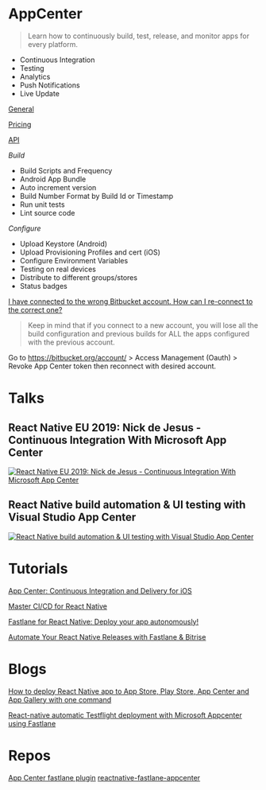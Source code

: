 # AppCenter

> Learn how to continuously build, test, release, and monitor apps for every platform.

- Continuous Integration
- Testing
- Analytics
- Push Notifications
- Live Update

[General](https://docs.microsoft.com/en-us/appcenter/)

[Pricing](https://docs.microsoft.com/en-us/appcenter/general/pricing)

[API](https://openapi.appcenter.ms/#/build/builds_getLog)

_Build_

- Build Scripts and Frequency
- Android App Bundle
- Auto increment version
- Build Number Format by Build Id or Timestamp
- Run unit tests
- Lint source code

_Configure_

- Upload Keystore (Android)
- Upload Provisioning Profiles and cert (iOS)
- Configure Environment Variables
- Testing on real devices
- Distribute to different groups/stores
- Status badges

[I have connected to the wrong Bitbucket account. How can I re-connect to the correct one?](https://intercom.help/appcenter/en/articles/1339668-i-have-connected-to-the-wrong-bitbucket-account-how-can-i-re-connect-to-the-correct-one?utm_content=article_1339668)

> Keep in mind that if you connect to a new account, you will lose all the build configuration and previous builds for ALL the apps configured with the previous account.

Go to https://bitbucket.org/account/ > Access Management (Oauth) > Revoke App Center token then reconnect with desired account.

# Talks

## React Native EU 2019: Nick de Jesus - Continuous Integration With Microsoft App Center

[![React Native EU 2019: Nick de Jesus - Continuous Integration With Microsoft App Center](https://img.youtube.com/vi/zLY2a5enUhE/0.jpg)](https://www.youtube.com/watch?v=zLY2a5enUhE)

## React Native build automation & UI testing with Visual Studio App Center

[![React Native build automation & UI testing with Visual Studio App Center](https://img.youtube.com/vi/7XjAVXkC4jo/0.jpg)](https://www.youtube.com/watch?v=7XjAVXkC4jo)

# Tutorials

[App Center: Continuous Integration and Delivery for iOS](https://www.udemy.com/course/app-center/)

[Master CI/CD for React Native](https://www.udemy.com/course/continuous-integration-and-continuous-delivery-for-react-native/)

[Fastlane for React Native: Deploy your app autonomously!](https://www.udemy.com/course/fastlane-for-react-native/)

[Automate Your React Native Releases with Fastlane & Bitrise](https://www.udemy.com/course/automate-your-react-native-releases-with-fastlane-and-bitrise/)

# Blogs

[How to deploy React Native app to App Store, Play Store, App Center and App Gallery with one command](https://blog.borodutch.com/how-to-deploy-react-native-app-to-app-store-play-store-and-app-gallery-with-one-command/)

[React-native automatic Testflight deployment with Microsoft Appcenter using Fastlane](https://medium.com/@agates10/react-native-automatic-testflight-deployment-with-microsoft-appcenter-using-fastlane-a56644422307)

# Repos

[App Center fastlane plugin](https://github.com/microsoft/fastlane-plugin-appcenter)
[reactnative-fastlane-appcenter](https://github.com/osamaqarem/reactnative-fastlane-appcenter)
